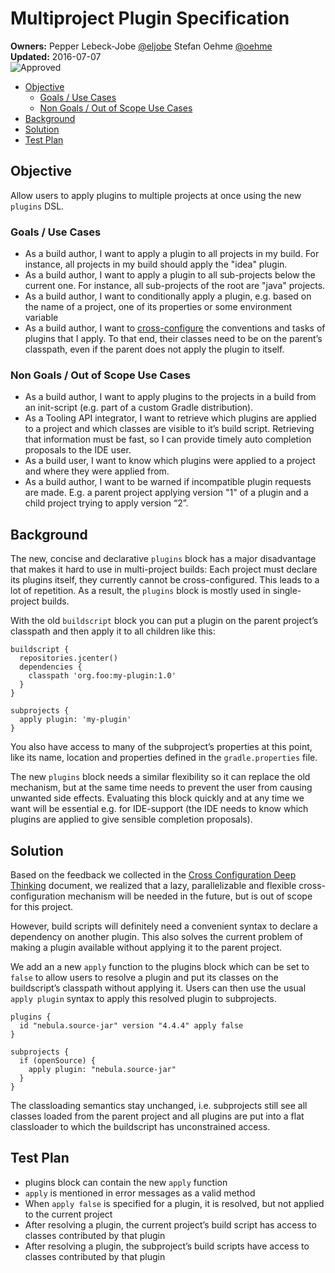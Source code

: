 # Multiproject Plugin Specification

**Owners:**
Pepper Lebeck-Jobe [@eljobe](https://github.com/eljobe)
Stefan Oehme [@oehme](https://github.com/oehme)   
**Updated:** 2016-07-07   
![Approved](https://img.shields.io/badge/design-approved-green.svg)

<!-- START doctoc generated TOC please keep comment here to allow auto update -->
<!-- DON'T EDIT THIS SECTION, INSTEAD RE-RUN doctoc TO UPDATE -->


- [Objective](#objective)
  - [Goals / Use Cases](#goals--use-cases)
  - [Non Goals / Out of Scope Use Cases](#non-goals--out-of-scope-use-cases)
- [Background](#background)
- [Solution](#solution)
- [Test Plan](#test-plan)

<!-- END doctoc generated TOC please keep comment here to allow auto update -->

## Objective

Allow users to apply plugins to multiple projects at once using the new `plugins` DSL.

### Goals / Use Cases

* As a build author, I want to apply a plugin to all projects in my build. For instance, all projects in my build should apply the "idea" plugin.
* As a build author, I want to apply a plugin to all sub-projects below the current one. For instance, all sub-projects of the root are "java" projects.
* As a build author, I want to conditionally apply a plugin, e.g. based on the name of a project, one of its properties or some environment variable
* As a build author, I want to [cross-configure](https://docs.gradle.org/current/userguide/multi_project_builds.html#sec:cross_project_configuration) the conventions and tasks of plugins that I apply. To that end, their classes need to be on the parent’s classpath, even if the parent does not apply the plugin to itself.

### Non Goals / Out of Scope Use Cases

* As a build author, I want to apply plugins to the projects in a build from an init-script (e.g. part of a custom Gradle distribution).
* As a Tooling API integrator, I want to retrieve which plugins are applied to a project and which classes are visible to it’s build script. Retrieving that information must be fast, so I can provide timely auto completion proposals to the IDE user.
* As a build user, I want to know which plugins were applied to a project and where they were applied from.
* As a build author, I want to be warned if incompatible plugin requests are made. E.g. a parent project applying version "1" of a plugin and a child project trying to apply version “2”.

## Background

The new, concise and declarative `plugins` block has a major disadvantage that makes it hard to use in multi-project builds: Each project must declare its plugins itself, they currently cannot be cross-configured. This leads to a lot of repetition. As a result, the `plugins` block is mostly used in single-project builds.

With the old `buildscript` block you can put a plugin on the parent project’s classpath and then apply it to all children like this:


    buildscript {
      repositories.jcenter()
      dependencies {
        classpath 'org.foo:my-plugin:1.0'
      }
    }

    subprojects {
      apply plugin: 'my-plugin'
    }

You also have access to many of the subproject’s properties at this point, like its name, location and properties defined in the `gradle.properties` file.

The new `plugins` block needs a similar flexibility so it can replace the old mechanism, but at the same time needs to prevent the user from causing unwanted side effects. Evaluating this block quickly and at any time we want will be essential e.g. for IDE-support (the IDE needs to know which plugins are applied to give sensible completion proposals).

## Solution

Based on the feedback we collected in the [Cross Configuration Deep Thinking](https://docs.google.com/document/d/18kMjtZ5xhGmmEIpRSFX3AM1msflz-lu7MKViL83pLAs/edit#heading=h.3mmc8cemoacc) document, we realized that a lazy, parallelizable and flexible cross-configuration mechanism will be needed in the future, but is out of scope for this project.

However, build scripts will definitely need a convenient syntax to declare a dependency on another plugin. This also solves the current problem of making a plugin available without applying it to the parent project.

We add an a new `apply` function to the plugins block which can be set to `false` to allow users to resolve a plugin and put its classes on the buildscript’s classpath without applying it. Users can then use the usual `apply plugin` syntax to apply this resolved plugin to subprojects.

    plugins {
      id "nebula.source-jar" version "4.4.4" apply false
    }

    subprojects {
      if (openSource) {
        apply plugin: "nebula.source-jar"
      }
    }

The classloading semantics stay unchanged, i.e. subprojects still see all classes loaded from the parent project and all plugins are put into a flat classloader to which the buildscript has unconstrained access.

## Test Plan

* plugins block can contain the new `apply` function
* `apply` is mentioned in error messages as a valid method
* When `apply false` is specified for a plugin, it is resolved, but not applied to the current project
* After resolving a plugin, the current project’s build script has access to classes contributed by that plugin
* After resolving a plugin, the subproject’s build scripts have access to classes contributed by that plugin
